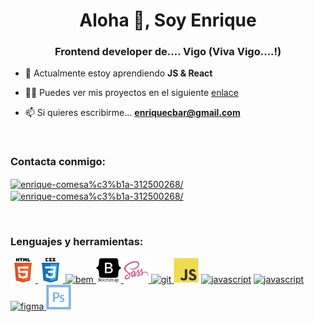 <h1 align="center">Aloha 👋, Soy Enrique</h1>
<h3 align="center">Frontend developer de.... Vigo (Viva Vigo....!)</h3>

- 🌱 Actualmente estoy aprendiendo **JS & React**

- 👨‍💻 Puedes ver mis proyectos en el siguiente  [enlace](https://portfolio-ep5h.onrender.com/) 


- 📫 Si quieres escribirme... **enriquecbar@gmail.com**

<br> 
 

<h3 align="left">Contacta conmigo:</h3>
<p align="left">
<a href="https://linkedin.com/in/enrique-comesa%c3%b1a-312500268/" target="blank"><img align="center" src="https://raw.githubusercontent.com/rahuldkjain/github-profile-readme-generator/master/src/images/icons/Social/linked-in-alt.svg" alt="enrique-comesa%c3%b1a-312500268/" height="30" width="40" /></a>
<a href=https://t.me/KikeCB" target="blank"><img align="center"  src="https://www.freepnglogos.com/uploads/telegram-logo-png-0.png" alt="enrique-comesa%c3%b1a-312500268/"  width="40" /></a>

</p>   
<br> 

<h3 align="left">Lenguajes y herramientas:</h3>
<p align="left"> 

<a href="https://www.w3.org/html/" target="_blank" rel="noreferrer"> <img src="https://raw.githubusercontent.com/devicons/devicon/master/icons/html5/html5-original-wordmark.svg" alt="html5" width="40" height="40"/> </a>
<a href="https://www.w3schools.com/css/" target="_blank" rel="noreferrer"> <img src="https://raw.githubusercontent.com/devicons/devicon/master/icons/css3/css3-original-wordmark.svg" alt="css3" width="40" height="40"/> </a> 
<a href="https://getbem.com/" target="_blank" rel="noreferrer"> <img src="https://jennyknuth.com/wp-content/uploads/2018/03/BEM-1.png" alt="bem" width="40" height="40"/> </a> 
<a href="https://getbootstrap.com" target="_blank" rel="noreferrer"> <img src="https://raw.githubusercontent.com/devicons/devicon/master/icons/bootstrap/bootstrap-plain-wordmark.svg" alt="bootstrap" width="40" height="40"/> </a> 
<a href="https://sass-lang.com" target="_blank" rel="noreferrer"> <img src="https://raw.githubusercontent.com/devicons/devicon/master/icons/sass/sass-original.svg" alt="sass" width="40" height="40"/> </a> 
<a href="https://git-scm.com/" target="_blank" rel="noreferrer"> <img src="https://www.vectorlogo.zone/logos/git-scm/git-scm-icon.svg" alt="git" width="40" height="40"/> </a>
<a href="https://developer.mozilla.org/en-US/docs/Web/JavaScript" target="_blank" rel="noreferrer"> <img src="https://raw.githubusercontent.com/devicons/devicon/master/icons/javascript/javascript-original.svg" alt="javascript" width="40" height="40"/></a>
<a href="https://vitejs.dev/" target="_blank" rel="noreferrer"> <img src="https://seeklogo.com/images/V/vite-logo-BFD4283991-seeklogo.com.png" alt="javascript" width="40" height="40"/></a>
<a href="https://es.wordpress.org/" target="_blank" rel="noreferrer"> <img src="https://cdn-icons-png.flaticon.com/512/174/174881.png" alt="javascript" width="40" height="40"/></a>
<a href="https://www.figma.com/" target="_blank" rel="noreferrer"> <img src="https://www.vectorlogo.zone/logos/figma/figma-icon.svg" alt="figma" width="40" height="40"/> </a>
<a href="https://www.photoshop.com/en" target="_blank" rel="noreferrer"> <img src="https://raw.githubusercontent.com/devicons/devicon/master/icons/photoshop/photoshop-line.svg" alt="photoshop" width="40" height="40"/> </a>
</p>





